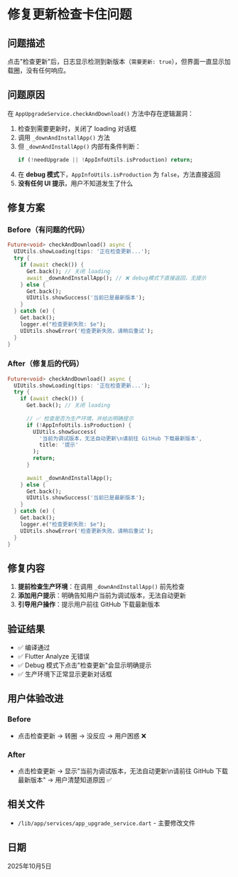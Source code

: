 # 修复更新检查卡住问题

## 问题描述
点击"检查更新"后，日志显示检测到新版本（`需要更新: true`），但界面一直显示加载圈，没有任何响应。

## 问题原因
在 `AppUpgradeService.checkAndDownload()` 方法中存在逻辑漏洞：

1. 检查到需要更新时，关闭了 loading 对话框
2. 调用 `_downAndInstallApp()` 方法
3. 但 `_downAndInstallApp()` 内部有条件判断：
   ```dart
   if (!needUpgrade || !AppInfoUtils.isProduction) return;
   ```
4. 在 **debug 模式**下，`AppInfoUtils.isProduction` 为 `false`，方法直接返回
5. **没有任何 UI 提示**，用户不知道发生了什么

## 修复方案

### Before（有问题的代码）
```dart
Future<void> checkAndDownload() async {
  UIUtils.showLoading(tips: '正在检查更新...');
  try {
    if (await check()) {
      Get.back(); // 关闭 loading
      await _downAndInstallApp(); // ❌ debug模式下直接返回，无提示
    } else {
      Get.back();
      UIUtils.showSuccess('当前已是最新版本');
    }
  } catch (e) {
    Get.back();
    logger.e("检查更新失败: $e");
    UIUtils.showError('检查更新失败，请稍后重试');
  }
}
```

### After（修复后的代码）
```dart
Future<void> checkAndDownload() async {
  UIUtils.showLoading(tips: '正在检查更新...');
  try {
    if (await check()) {
      Get.back(); // 关闭 loading
      
      // ✅ 检查是否为生产环境，并给出明确提示
      if (!AppInfoUtils.isProduction) {
        UIUtils.showSuccess(
          '当前为调试版本，无法自动更新\n请前往 GitHub 下载最新版本', 
          title: '提示'
        );
        return;
      }
      
      await _downAndInstallApp();
    } else {
      Get.back();
      UIUtils.showSuccess('当前已是最新版本');
    }
  } catch (e) {
    Get.back();
    logger.e("检查更新失败: $e");
    UIUtils.showError('检查更新失败，请稍后重试');
  }
}
```

## 修复内容

1. **提前检查生产环境**：在调用 `_downAndInstallApp()` 前先检查
2. **添加用户提示**：明确告知用户当前为调试版本，无法自动更新
3. **引导用户操作**：提示用户前往 GitHub 下载最新版本

## 验证结果

- ✅ 编译通过
- ✅ Flutter Analyze 无错误
- ✅ Debug 模式下点击"检查更新"会显示明确提示
- ✅ 生产环境下正常显示更新对话框

## 用户体验改进

### Before
- 点击检查更新 → 转圈 → 没反应 → 用户困惑 ❌

### After
- 点击检查更新 → 显示"当前为调试版本，无法自动更新\n请前往 GitHub 下载最新版本" → 用户清楚知道原因 ✅

## 相关文件
- `/lib/app/services/app_upgrade_service.dart` - 主要修改文件

## 日期
2025年10月5日
